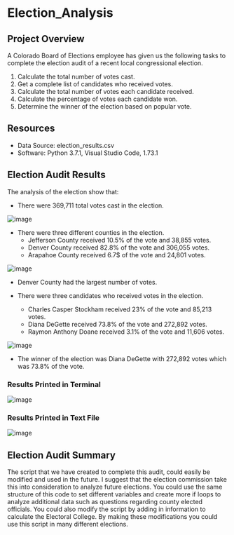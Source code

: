 # Election_Analysis

## Project Overview
A Colorado Board of Elections employee has given us the following tasks to complete the election audit of a recent local congressional election. 

1. Calculate the total number of votes cast. 
2. Get a complete list of candidates who received votes. 
3. Calculate the total number of votes each candidate received. 
4. Calculate the percentage of votes each candidate won. 
5. Determine the winner of the election based on popular vote. 

## Resources
- Data Source: election_results.csv
- Software: Python 3.7.1, Visual Studio Code, 1.73.1

## Election Audit Results 
The analysis of the election show that:

- There were 369,711 total votes cast in the election. 

![image](https://user-images.githubusercontent.com/117782103/205423052-841a6d5c-5ce5-457a-a153-6499cebee2c0.png)

- There were three different counties in the election. 
  - Jefferson County received 10.5% of the vote and 38,855 votes. 
  - Denver County received 82.8% of the vote and 306,055 votes. 
  - Arapahoe County received 6.7$ of the vote and 24,801 votes. 
 
 ![image](https://user-images.githubusercontent.com/117782103/205423124-376209b6-3f56-423e-b11a-225ccd506b29.png)

- Denver County had the largest number of votes. 

- There were three candidates who received votes in the election. 
  - Charles Casper Stockham received 23% of the vote and 85,213 votes. 
  - Diana DeGette received 73.8% of the vote and 272,892 votes. 
  - Raymon Anthony Doane received 3.1% of the vote and 11,606 votes. 
  
 ![image](https://user-images.githubusercontent.com/117782103/205423150-e7852486-cb56-4425-904c-52de9c56625a.png)

- The winner of the election was Diana DeGette with 272,892 votes which was 73.8% of the vote. 

### Results Printed in Terminal 

![image](https://user-images.githubusercontent.com/117782103/205423185-c7e975a8-8468-4db0-ad1c-6306c98cd900.png)

### Results Printed in Text File 

![image](https://user-images.githubusercontent.com/117782103/205423221-153354b0-6993-4804-8a3e-19ae5d4a3d60.png)

## Election Audit Summary 
The script that we have created to complete this audit, could easily be modified and used in the future. I suggest that the election commission take this into consideration to analyze future elections. You could use the same structure of this code to set different variables and create more if loops to analyze additional data such as questions regarding county elected officials. You could also modify the script by adding in information to calculate the Electoral College. By making these modifications you could use this script in many different elections. 
